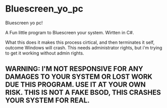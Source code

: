 # Bluescreen_yo_pc
Bluescreen yo pc!


A Fun little program to Bluescreen your system. Wirtten in C#.

What this does it makes this process cirtical, and then terminates it self, outcome Windows will crash.
This needs administrator rights, but i'm trying to get it working without admin rights.

## WARNING: I'M NOT RESPONSIVE FOR ANY DAMAGES TO YOUR SYSTEM OR LOST WORK DUE THIS PROGRAM. USE IT AT YOUR OWN RISK. THIS IS NOT A FAKE BSOD, THIS CRASHES YOUR SYSTEM FOR REAL.

